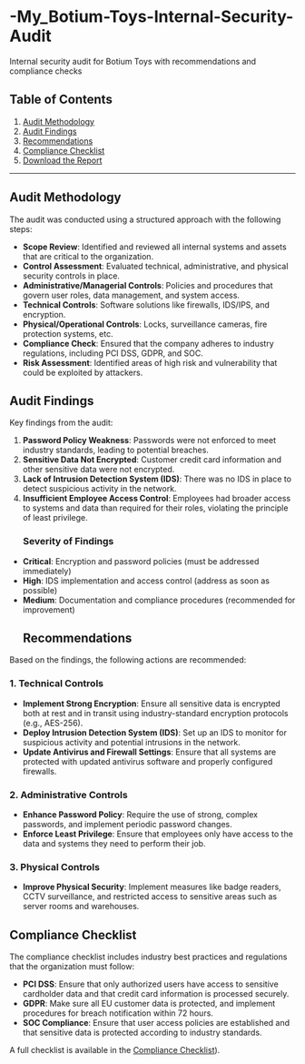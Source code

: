 # -My_Botium-Toys-Internal-Security-Audit
Internal security audit for Botium Toys with recommendations and compliance checks

## Table of Contents
1. [Audit Methodology](#audit-methodology)
2. [Audit Findings](#audit-findings)
3. [Recommendations](#recommendations)
4. [Compliance Checklist](#compliance-checklist)
5. [Download the Report](#download-the-report)

---
## Audit Methodology

The audit was conducted using a structured approach with the following steps:

- **Scope Review**: Identified and reviewed all internal systems and assets that are critical to the organization.
- **Control Assessment**: Evaluated technical, administrative, and physical security controls in place.
- **Administrative/Managerial Controls**: Policies and procedures that govern user roles, data management, and system access.
- **Technical Controls**: Software solutions like firewalls, IDS/IPS, and encryption.
- **Physical/Operational Controls**: Locks, surveillance cameras, fire protection systems, etc.
- **Compliance Check**: Ensured that the company adheres to industry regulations, including PCI DSS, GDPR, and SOC.
- **Risk Assessment**: Identified areas of high risk and vulnerability that could be exploited by attackers.
## Audit Findings

Key findings from the audit:

1. **Password Policy Weakness**: Passwords were not enforced to meet industry standards, leading to potential breaches.
2. **Sensitive Data Not Encrypted**: Customer credit card information and other sensitive data were not encrypted.
3. **Lack of Intrusion Detection System (IDS)**: There was no IDS in place to detect suspicious activity in the network.
4. **Insufficient Employee Access Control**: Employees had broader access to systems and data than required for their roles, violating the principle of least privilege.
   ### Severity of Findings
- **Critical**: Encryption and password policies (must be addressed immediately)
- **High**: IDS implementation and access control (address as soon as possible)
- **Medium**: Documentation and compliance procedures (recommended for improvement)
  ## Recommendations

Based on the findings, the following actions are recommended:

### 1. **Technical Controls**
- **Implement Strong Encryption**: Ensure all sensitive data is encrypted both at rest and in transit using industry-standard encryption protocols (e.g., AES-256).
- **Deploy Intrusion Detection System (IDS)**: Set up an IDS to monitor for suspicious activity and potential intrusions in the network.
- **Update Antivirus and Firewall Settings**: Ensure that all systems are protected with updated antivirus software and properly configured firewalls.

### 2. **Administrative Controls**
- **Enhance Password Policy**: Require the use of strong, complex passwords, and implement periodic password changes.
- **Enforce Least Privilege**: Ensure that employees only have access to the data and systems they need to perform their job.

### 3. **Physical Controls**
- **Improve Physical Security**: Implement measures like badge readers, CCTV surveillance, and restricted access to sensitive areas such as server rooms and warehouses.

## Compliance Checklist

The compliance checklist includes industry best practices and regulations that the organization must follow:

- **PCI DSS**: Ensure that only authorized users have access to sensitive cardholder data and that credit card information is processed securely.
- **GDPR**: Make sure all EU customer data is protected, and implement procedures for breach notification within 72 hours.
- **SOC Compliance**: Ensure that user access policies are established and that sensitive data is protected according to industry standards.

A full checklist is available in the [Compliance Checklist](https://github.com/M9n9na/-My_Botium-Toys-Internal-Security-Audit/blob/main/Security%20Audit%20Report%20for%20Botium%20Toys.pdf)).
